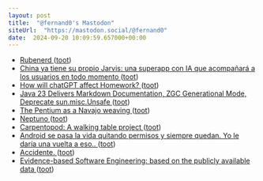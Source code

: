 ```yaml
---
layout: post
title:  "@fernand0's Mastodon"
siteUrl:  "https://mastodon.social/@fernand0"
date:  2024-09-20 10:09:59.657000+00:00
---
```

*  [Rubenerd ](https://rubenerd.com/the-email-is-authentication-pattern) ([toot](https://mastodon.social/@fernand0/113169334249366307))
*  [China ya tiene su propio Jarvis: una superapp con IA que acompañará a los usuarios en todo momento ](https://www.genbeta.com/actualidad/china-tiene-su-propio-jarvis-superapp-ia-que-acompanara-a-usuarios-todo-moment) ([toot](https://mastodon.social/@fernand0/113169089834288982))
*  [How will chatGPT  affect Homework? ](https://blog.computationalcomplexity.org/2024/09/how-will-chatgpt-affect-homework.htm) ([toot](https://mastodon.social/@fernand0/113168976123280912))
*  [Java 23 Delivers Markdown Documentation, ZGC Generational Mode, Deprecate sun.misc.Unsafe ](https://www.infoq.com/news/2024/09/java23-released) ([toot](https://mastodon.social/@fernand0/113168747997357694))
*  [The Pentium as a Navajo weaving ](http://www.righto.com/2024/08/pentium-navajo-fairchild-shiprock.htm) ([toot](https://mastodon.social/@fernand0/113168010121089506))
*  [Neptuno ](https://www.flickr.com/photos/fernand0/53982483100) ([toot](https://mastodon.social/@fernand0/113167211730979752))
*  [Carpentopod: A walking table project ](https://www.decarpentier.nl/carpentopo) ([toot](https://mastodon.social/@fernand0/113167192750381904))
*  [Android se pasa la vida quitando permisos y siempre quedan. Yo le daría una vuelta a eso.. ](https://mastodon.social/@fernand0/113165719037748841) ([toot](https://mastodon.social/@fernand0/113165719037748841))
*  [Accidente. ](https://avecesunafoto.wordpress.com/2024/09/19/accidente-2) ([toot](https://mastodon.social/@fernand0/113165471320696454))
*  [Evidence-based Software Engineering: based on the publicly available data ](http://www.knosof.co.uk/ESEUR) ([toot](https://mastodon.social/@fernand0/113165321677598249))
